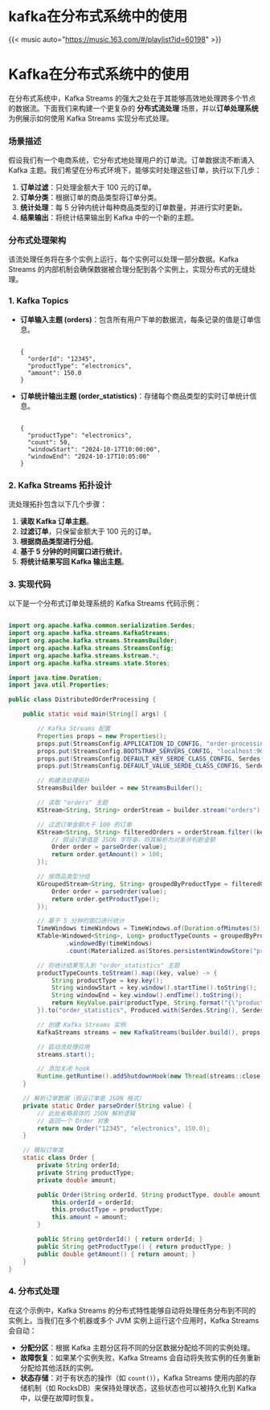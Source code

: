 # kafka在分布式系统中的使用


{{< music auto="https://music.163.com/#/playlist?id=60198" >}}

# Kafka在分布式系统中的使用

在分布式系统中，Kafka Streams 的强大之处在于其能够高效地处理跨多个节点的数据流。下面我们来构建一个更复杂的 **分布式流处理** 场景，并以**订单处理系统**为例展示如何使用 Kafka Streams 实现分布式处理。

### 场景描述

假设我们有一个电商系统，它分布式地处理用户的订单流。订单数据流不断涌入 Kafka 主题。我们希望在分布式环境下，能够实时处理这些订单，执行以下几步：

1. **订单过滤**：只处理金额大于 100 元的订单。
2. **订单分类**：根据订单的商品类型将订单分类。
3. **统计处理**：每 5 分钟内统计每种商品类型的订单数量，并进行实时更新。
4. **结果输出**：将统计结果输出到 Kafka 中的一个新的主题。

### 分布式处理架构

该流处理任务将在多个实例上运行，每个实例可以处理一部分数据。Kafka Streams 的内部机制会确保数据被合理分配到各个实例上，实现分布式的无缝处理。

### 1. Kafka Topics

- **订单输入主题 (orders)**：包含所有用户下单的数据流，每条记录的值是订单信息。

  ```
  
  {
    "orderId": "12345",
    "productType": "electronics",
    "amount": 150.0
  }
  ```

- **订单统计输出主题 (order_statistics)**：存储每个商品类型的实时订单统计信息。

  ```
  
  {
    "productType": "electronics",
    "count": 50,
    "windowStart": "2024-10-17T10:00:00",
    "windowEnd": "2024-10-17T10:05:00"
  }
  ```

### 2. Kafka Streams 拓扑设计

流处理拓扑包含以下几个步骤：

1. **读取 Kafka 订单主题**。
2. **过滤订单**，只保留金额大于 100 元的订单。
3. **根据商品类型进行分组**。
4. **基于 5 分钟的时间窗口进行统计**。
5. **将统计结果写回 Kafka 输出主题**。

### 3. 实现代码

以下是一个分布式订单处理系统的 Kafka Streams 代码示例：

```java

import org.apache.kafka.common.serialization.Serdes;
import org.apache.kafka.streams.KafkaStreams;
import org.apache.kafka.streams.StreamsBuilder;
import org.apache.kafka.streams.StreamsConfig;
import org.apache.kafka.streams.kstream.*;
import org.apache.kafka.streams.state.Stores;

import java.time.Duration;
import java.util.Properties;

public class DistributedOrderProcessing {

    public static void main(String[] args) {

        // Kafka Streams 配置
        Properties props = new Properties();
        props.put(StreamsConfig.APPLICATION_ID_CONFIG, "order-processing-app");
        props.put(StreamsConfig.BOOTSTRAP_SERVERS_CONFIG, "localhost:9092");
        props.put(StreamsConfig.DEFAULT_KEY_SERDE_CLASS_CONFIG, Serdes.String().getClass());
        props.put(StreamsConfig.DEFAULT_VALUE_SERDE_CLASS_CONFIG, Serdes.String().getClass());

        // 构建流处理拓扑
        StreamsBuilder builder = new StreamsBuilder();

        // 读取 "orders" 主题
        KStream<String, String> orderStream = builder.stream("orders");

        // 过滤订单金额大于 100 的订单
        KStream<String, String> filteredOrders = orderStream.filter((key, value) -> {
            // 假设订单值是 JSON 字符串，将其解析为对象并判断金额
            Order order = parseOrder(value);
            return order.getAmount() > 100;
        });

        // 按商品类型分组
        KGroupedStream<String, String> groupedByProductType = filteredOrders.groupBy((key, value) -> {
            Order order = parseOrder(value);
            return order.getProductType();
        });

        // 基于 5 分钟的窗口进行统计
        TimeWindows timeWindows = TimeWindows.of(Duration.ofMinutes(5));
        KTable<Windowed<String>, Long> productTypeCounts = groupedByProductType
                .windowedBy(timeWindows)
                .count(Materialized.as(Stores.persistentWindowStore("product-type-counts", Duration.ofMinutes(5), Duration.ofMinutes(1), false)));

        // 将统计结果写入到 "order_statistics" 主题
        productTypeCounts.toStream().map((key, value) -> {
            String productType = key.key();
            String windowStart = key.window().startTime().toString();
            String windowEnd = key.window().endTime().toString();
            return KeyValue.pair(productType, String.format("{\"productType\":\"%s\",\"count\":%d,\"windowStart\":\"%s\",\"windowEnd\":\"%s\"}", productType, value, windowStart, windowEnd));
        }).to("order_statistics", Produced.with(Serdes.String(), Serdes.String()));

        // 创建 Kafka Streams 实例
        KafkaStreams streams = new KafkaStreams(builder.build(), props);

        // 启动流处理应用
        streams.start();

        // 添加关闭 hook
        Runtime.getRuntime().addShutdownHook(new Thread(streams::close));
    }

    // 解析订单数据（假设订单是 JSON 格式）
    private static Order parseOrder(String value) {
        // 此处省略具体的 JSON 解析逻辑
        // 返回一个 Order 对象
        return new Order("12345", "electronics", 150.0);
    }

    // 模拟订单类
    static class Order {
        private String orderId;
        private String productType;
        private double amount;

        public Order(String orderId, String productType, double amount) {
            this.orderId = orderId;
            this.productType = productType;
            this.amount = amount;
        }

        public String getOrderId() { return orderId; }
        public String getProductType() { return productType; }
        public double getAmount() { return amount; }
    }
}
```

### 4. 分布式处理

在这个示例中，Kafka Streams 的分布式特性能够自动将处理任务分布到不同的实例上。当我们在多个机器或多个 JVM 实例上运行这个应用时，Kafka Streams 会自动：

- **分配分区**：根据 Kafka 主题分区将不同的分区数据分配给不同的实例处理。
- **故障恢复**：如果某个实例失败，Kafka Streams 会自动将失败实例的任务重新分配给其他活跃的实例。
- **状态存储**：对于有状态的操作（如 `count()`），Kafka Streams 使用内部的存储机制（如 RocksDB）来保持处理状态，这些状态也可以被持久化到 Kafka 中，以便在故障时恢复。


